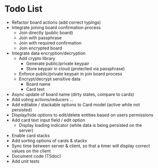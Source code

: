 # Todo List

* Refactor board actions (add correct typings)
* Integrate joining board confirmation process
    * Join directly (public board)
    * Join with passphrase
    * Join with required confirmation
    * Join encrypted board
* Integrate data encryption/decryption
    * Add crypto library
        * Generate public/private keypair
        * Store keypair in cloud (protected via passphrase)
    * Enforce public/private keypair in join board process
    * Encrypt/decrypt sensitive data
        * Board name
        * Card text
* Async update of board name (dirty states, compare to cards)
* Add voting actions/reducers ...
* Add editable / stackable options to Card model (active while not persisted)
* Display/hide options to edit/delete entities based on users permissions
* Add card text input field / edit option
    * Display loading indicator (while data is being persisted on the server)
* Enable card stacks
* Add sorting options of cards & stacks
* Sync time between server & client, so that a timer will display correct
  values on the client
* Document code (TSdoc)
* Add unit tests

    
